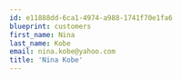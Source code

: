 ```yaml
---
id: e11888dd-6ca1-4974-a988-1741f70e1fa6
blueprint: customers
first_name: Nina
last_name: Kobe
email: nina.kobe@yahoo.com
title: 'Nina Kobe'
---
```

